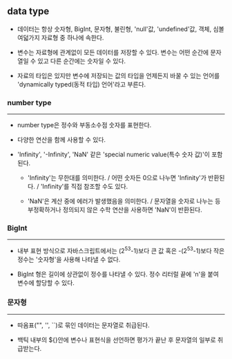 ## data type

- 데이터는 항상 숫자형, BigInt, 문자형, 불린형, 'null'값, 'undefined'값, 객체, 심볼 여덟가지 자료형 중 하나에 속한다.

- 변수는 자료형에 관계없이 모든 데이터를 저장할 수 있다. 변수는 어떤 순간에 문자열일 수 있고 다른 순간에는 숫자일 수 있다.

- 자료의 타입은 있지만 변수에 저장되는 값의 타입을 언제든지 바꿀 수 있는 언어를 'dynamically typed(동적 타입) 언어'라고 부른다.

### number type
---

- number type은 정수와 부동소수점 숫자를 표현한다.

- 다양한 연산을 함께 사용할 수 있다.

- 'Infinity', '-Infinity', 'NaN' 같은 'special numeric value(특수 숫자 값)'이 포함된다.

    + 'Infinity'는 무한대를 의미한다. / 어떤 숫자든 0으로 나누면 'Infinity'가 반환된다. / 'Infinity'를 직접 참조할 수도 있다.

    + 'NaN'은 계산 중에 에러가 발생했음을 의미한다. / 문자열을 숫자로 나누는 등 부정확하거나 정의되지 않은 수학 연산을 사용하면 'NaN'이 반환된다.

### BigInt
---

- 내부 표현 방식으로 자바스크립트에서는 (2<sup>53</sup>-1)보다 큰 값 혹은 -(2<sup>53</sup>-1)보다 작은 정수는 '숫자형'을 사용해 나타낼 수 없다.

- BigInt 형은 길이에 상관없이 정수를 나타낼 수 있다. 정수 리터럴 끝에 'n'을 붙여 변수에 할당할 수 있다.

### 문자형
---

- 따옴표("", '', ``)로 묶인 데이터는 문자열로 취급된다.

- 백틱 내부의 ${}안에 변수나 표현식을 선언하면 평가가 끝난 후 문자열의 일부로 취급받는다.